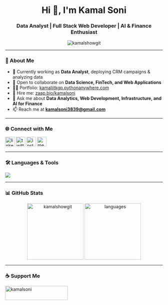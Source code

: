 <h1 align="center">Hi 👋, I'm Kamal Soni</h1>
<h3 align="center">Data Analyst | Full Stack Web Developer | AI & Finance Enthusiast</h3>

<p align="center">
  <img src="https://komarev.com/ghpvc/?username=kamalshowgit&label=Profile%20views&color=0e75b6&style=flat" alt="kamalshowgit" />
</p>

---

### 🚀 About Me  
- 🔭 Currently working as **Data Analyst**, deploying CRM campaigns & analyzing data  
- 👯 Open to collaborate on **Data Science, FinTech, and Web Applications**  
- 👨‍💻 Portfolio: [kamaliitkgp.pythonanywhere.com](https://kamaliitkgp.pythonanywhere.com/)  
- 📝 Hire me: [zaap.bio/kamalsoni](https://zaap.bio/kamalsoni)  
- 💬 Ask me about **Data Analytics, Web Development, Infrastructure, and AI for Finance**  
- 📫 Reach me at **kamalsoni3839@gmail.com**

---

### 🌐 Connect with Me
<p align="left">
<a href="https://linkedin.com/in/kamalsonikgp" target="blank"><img src="https://cdn-icons-png.flaticon.com/512/174/174857.png" alt="linkedin" height="30"/></a>
<a href="https://twitter.com/kamalsoni3839" target="blank"><img src="https://cdn-icons-png.flaticon.com/512/733/733579.png" alt="twitter" height="30"/></a>
<a href="https://instagram.com/kamal._.soni" target="blank"><img src="https://cdn-icons-png.flaticon.com/512/2111/2111463.png" alt="instagram" height="30"/></a>
<a href="https://medium.com/@kamalsoni3839" target="blank"><img src="https://cdn-icons-png.flaticon.com/512/5968/5968906.png" alt="medium" height="30"/></a>
</p>

---

### 🛠️ Languages & Tools
<p>
  <img src="https://skillicons.dev/icons?i=python,sql,tableau,html,css,js,react,nodejs,bootstrap,django,flask,mysql,sqlite,pytorch,tensorflow,sklearn,git,github" />
</p>

---

### 📊 GitHub Stats
<p align="center">
  <img src="https://github-readme-stats.vercel.app/api?username=kamalshowgit&show_icons=true&theme=tokyonight" alt="kamalshowgit" height="180"/>
  <img src="https://github-readme-stats.vercel.app/api/top-langs/?username=kamalshowgit&layout=compact&theme=tokyonight" alt="languages" height="180"/>
</p>

---


### ☕ Support Me
<p><a href="https://www.buymeacoffee.com/kamalsoni"> <img src="https://cdn.buymeacoffee.com/buttons/v2/default-yellow.png" height="45" width="200" alt="kamalsoni" /></a></p>
